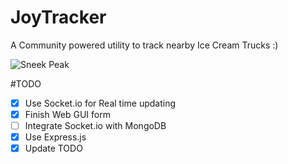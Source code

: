 # JoyTracker
A Community powered utility to track nearby Ice Cream Trucks :)

![Sneek Peak](https://raw.githubusercontent.com/Vikaton/JoyTracker/master/image.jpeg)

#TODO

- [x] Use Socket.io for Real time updating
- [x] Finish Web GUI form
- [ ] Integrate Socket.io with MongoDB
- [x] Use Express.js
- [x] Update TODO
